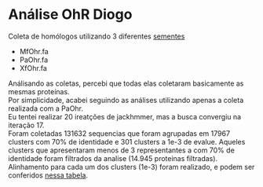 Análise OhR Diogo
=====================
Coleta de homólogos utilizando 3 diferentes [sementes](./data/ohr_seeds.fa)  
- MfOhr.fa
- PaOhr.fa
- XfOhr.fa

Análisando as coletas, percebi que todas elas coletaram basicamente as mesmas proteínas.  
Por simplicidade, acabei seguindo as análises utilizando apenas a coleta realizada com a PaOhr.  
Eu tentei realizar 20 ireatções de jackhmmer, mas a busca convergiu na iteração 17.  
Foram coletadas 131632 sequencias que foram agrupadas em 17967 clusters com 70% de identidade e 301 clusters a 1e-3 de evalue.
Aqueles clusters que apresentaram menos de 3 representantes a com 70% de identidade foram filtrados da analise (14.945 proteinas filtradas).    
Alinhamento para cada um dos clusters (1e-3) foram realizado, e podem ser conferidos [nessa tabela](./data/groups.md).  
